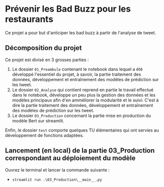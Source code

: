 # Prévenir les Bad Buzz pour les restaurants

Ce projet a pour but d'anticiper les bad buzz à partir de l'analyse de tweet. 

## Décomposition du projet

Ce projet est divisé en 3 grosses parties :
1) Le dossier `01_Preambule` contenant le notebook dans lequel a été développé l'essentiel du projet, à savoir,
la partie traitement des données, développement et entraînement des modèles de prédiction sur les tweet.
2) Le dossier `02_Analyse` qui contient reprend en partie le travail effectué dans le notebook, 
développe un peu plus la gestion des données et les modèles principaux afin d'en amméliorer la modularité et le suivi.
C'est à dire la partie traitement des données, développement et entraînement des modèles de prédiction sur les tweet.
3) Le dossier `03_Production` concernant la partie mise en production du modèle Bert sur streamlit. 

Enfin, le dossier `test` comporte quelques TU élémentaires qui ont
servies au développement de fonctions adaptées.

## Lancement (en local) de la partie 03_Production correspondant au déploiement du modèle

Ouvrez le terminal et lancer la commande suivante :

*   `streamlit run .\03_Production\__main__.py`
